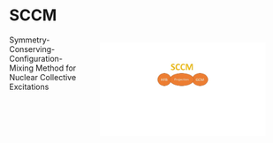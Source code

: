 # SCCM

<figure style="float:right">
    <img
    src="./data/sccm_log.jpg"
    width="300"
    alt="SCCM logo"
    align="right"
    /img>
</figure>

Symmetry-Conserving-Configuration-Mixing Method for Nuclear Collective Excitations
